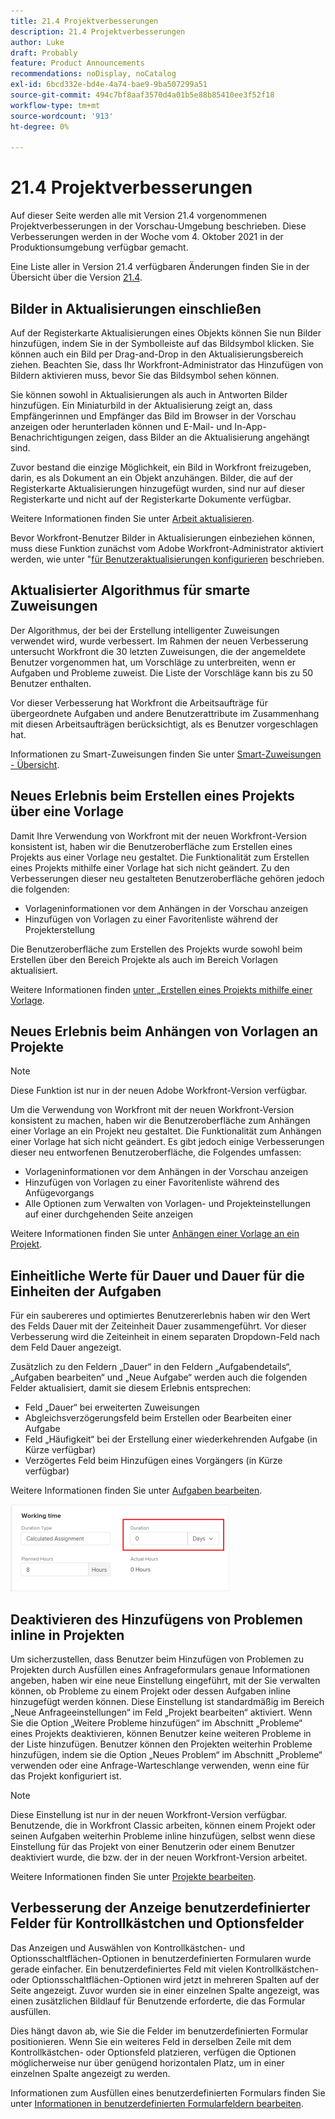 ```yaml
---
title: 21.4 Projektverbesserungen
description: 21.4 Projektverbesserungen
author: Luke
draft: Probably
feature: Product Announcements
recommendations: noDisplay, noCatalog
exl-id: 6bcd332e-bd4e-4a74-bae9-9ba507299a51
source-git-commit: 494c7bf8aaf3570d4a01b5e88b85410ee3f52f18
workflow-type: tm+mt
source-wordcount: '913'
ht-degree: 0%

---
```


# 21.4 Projektverbesserungen

Auf dieser Seite werden alle mit Version 21.4 vorgenommenen Projektverbesserungen in der Vorschau-Umgebung beschrieben. Diese Verbesserungen werden in der Woche vom 4. Oktober 2021 in der Produktionsumgebung verfügbar gemacht.

Eine Liste aller in Version 21.4 verfügbaren Änderungen finden Sie in der Übersicht über die Version [21.4](../../../product-announcements/product-releases/21.4-release-activity/21-4-release-overview.md).

## Bilder in Aktualisierungen einschließen

Auf der Registerkarte Aktualisierungen eines Objekts können Sie nun Bilder hinzufügen, indem Sie in der Symbolleiste auf das Bildsymbol klicken. Sie können auch ein Bild per Drag-and-Drop in den Aktualisierungsbereich ziehen. Beachten Sie, dass Ihr Workfront-Administrator das Hinzufügen von Bildern aktivieren muss, bevor Sie das Bildsymbol sehen können.

Sie können sowohl in Aktualisierungen als auch in Antworten Bilder hinzufügen. Ein Miniaturbild in der Aktualisierung zeigt an, dass Empfängerinnen und Empfänger das Bild im Browser in der Vorschau anzeigen oder herunterladen können und E-Mail- und In-App-Benachrichtigungen zeigen, dass Bilder an die Aktualisierung angehängt sind.

Zuvor bestand die einzige Möglichkeit, ein Bild in Workfront freizugeben, darin, es als Dokument an ein Objekt anzuhängen. Bilder, die auf der Registerkarte Aktualisierungen hinzugefügt wurden, sind nur auf dieser Registerkarte und nicht auf der Registerkarte Dokumente verfügbar.

Weitere Informationen finden Sie unter [Arbeit aktualisieren](../../../workfront-basics/updating-work-items-and-viewing-updates/update-work.md).

Bevor Workfront-Benutzer Bilder in Aktualisierungen einbeziehen können, muss diese Funktion zunächst vom Adobe Workfront-Administrator aktiviert werden, wie unter &quot;[&#x200B; für Benutzeraktualisierungen konfigurieren](../../../administration-and-setup/set-up-workfront/system-tracked-update-feeds/configure-preferences-user-updates.md) beschrieben.

## Aktualisierter Algorithmus für smarte Zuweisungen

Der Algorithmus, der bei der Erstellung intelligenter Zuweisungen verwendet wird, wurde verbessert. Im Rahmen der neuen Verbesserung untersucht Workfront die 30 letzten Zuweisungen, die der angemeldete Benutzer vorgenommen hat, um Vorschläge zu unterbreiten, wenn er Aufgaben und Probleme zuweist. Die Liste der Vorschläge kann bis zu 50 Benutzer enthalten.

Vor dieser Verbesserung hat Workfront die Arbeitsaufträge für übergeordnete Aufgaben und andere Benutzerattribute im Zusammenhang mit diesen Arbeitsaufträgen berücksichtigt, als es Benutzer vorgeschlagen hat.

Informationen zu Smart-Zuweisungen finden Sie unter [Smart-Zuweisungen - Übersicht](../../../manage-work/tasks/assign-tasks/smart-assignments.md).

## Neues Erlebnis beim Erstellen eines Projekts über eine Vorlage

Damit Ihre Verwendung von Workfront mit der neuen Workfront-Version konsistent ist, haben wir die Benutzeroberfläche zum Erstellen eines Projekts aus einer Vorlage neu gestaltet. Die Funktionalität zum Erstellen eines Projekts mithilfe einer Vorlage hat sich nicht geändert. Zu den Verbesserungen dieser neu gestalteten Benutzeroberfläche gehören jedoch die folgenden:

* Vorlageninformationen vor dem Anhängen in der Vorschau anzeigen
* Hinzufügen von Vorlagen zu einer Favoritenliste während der Projekterstellung

Die Benutzeroberfläche zum Erstellen des Projekts wurde sowohl beim Erstellen über den Bereich Projekte als auch im Bereich Vorlagen aktualisiert.

Weitere Informationen finden [&#x200B; unter „Erstellen eines Projekts mithilfe einer Vorlage](../../../manage-work/projects/create-projects/create-project-from-template.md).

## Neues Erlebnis beim Anhängen von Vorlagen an Projekte

>[!NOTE]
>
>Diese Funktion ist nur in der neuen Adobe Workfront-Version verfügbar.

Um die Verwendung von Workfront mit der neuen Workfront-Version konsistent zu machen, haben wir die Benutzeroberfläche zum Anhängen einer Vorlage an ein Projekt neu gestaltet. Die Funktionalität zum Anhängen einer Vorlage hat sich nicht geändert. Es gibt jedoch einige Verbesserungen dieser neu entworfenen Benutzeroberfläche, die Folgendes umfassen:

* Vorlageninformationen vor dem Anhängen in der Vorschau anzeigen
* Hinzufügen von Vorlagen zu einer Favoritenliste während des Anfügevorgangs
* Alle Optionen zum Verwalten von Vorlagen- und Projekteinstellungen auf einer durchgehenden Seite anzeigen

Weitere Informationen finden Sie unter [Anhängen einer Vorlage an ein Projekt](../../../manage-work/projects/create-and-manage-templates/attach-template-to-project.md).

## Einheitliche Werte für Dauer und Dauer für die Einheiten der Aufgaben

Für ein saubereres und optimiertes Benutzererlebnis haben wir den Wert des Felds Dauer mit der Zeiteinheit Dauer zusammengeführt. Vor dieser Verbesserung wird die Zeiteinheit in einem separaten Dropdown-Feld nach dem Feld Dauer angezeigt.

Zusätzlich zu den Feldern „Dauer“ in den Feldern „Aufgabendetails“, „Aufgaben bearbeiten“ und „Neue Aufgabe“ werden auch die folgenden Felder aktualisiert, damit sie diesem Erlebnis entsprechen:

* Feld „Dauer“ bei erweiterten Zuweisungen
* Abgleichsverzögerungsfeld beim Erstellen oder Bearbeiten einer Aufgabe
* Feld „Häufigkeit“ bei der Erstellung einer wiederkehrenden Aufgabe (in Kürze verfügbar)
* Verzögertes Feld beim Hinzufügen eines Vorgängers (in Kürze verfügbar)

Weitere Informationen finden Sie unter [Aufgaben bearbeiten](../../../manage-work/tasks/manage-tasks/edit-tasks.md).

![Feld Dauer](assets/duration-combined-field-350x139.png)

## Deaktivieren des Hinzufügens von Problemen inline in Projekten

Um sicherzustellen, dass Benutzer beim Hinzufügen von Problemen zu Projekten durch Ausfüllen eines Anfrageformulars genaue Informationen angeben, haben wir eine neue Einstellung eingeführt, mit der Sie verwalten können, ob Probleme zu einem Projekt oder dessen Aufgaben inline hinzugefügt werden können. Diese Einstellung ist standardmäßig im Bereich „Neue Anfrageeinstellungen“ im Feld „Projekt bearbeiten“ aktiviert. Wenn Sie die Option „Weitere Probleme hinzufügen“ im Abschnitt „Probleme“ eines Projekts deaktivieren, können Benutzer keine weiteren Probleme in der Liste hinzufügen. Benutzer können den Projekten weiterhin Probleme hinzufügen, indem sie die Option „Neues Problem“ im Abschnitt „Probleme“ verwenden oder eine Anfrage-Warteschlange verwenden, wenn eine für das Projekt konfiguriert ist.

>[!NOTE]
>
>Diese Einstellung ist nur in der neuen Workfront-Version verfügbar. Benutzende, die in Workfront Classic arbeiten, können einem Projekt oder seinen Aufgaben weiterhin Probleme inline hinzufügen, selbst wenn diese Einstellung für das Projekt von einer Benutzerin oder einem Benutzer deaktiviert wurde, die bzw. der in der neuen Workfront-Version arbeitet.

Weitere Informationen finden Sie unter [Projekte bearbeiten](../../../manage-work/projects/manage-projects/edit-projects.md).

## Verbesserung der Anzeige benutzerdefinierter Felder für Kontrollkästchen und Optionsfelder

Das Anzeigen und Auswählen von Kontrollkästchen- und Optionsschaltflächen-Optionen in benutzerdefinierten Formularen wurde gerade einfacher. Ein benutzerdefiniertes Feld mit vielen Kontrollkästchen- oder Optionsschaltflächen-Optionen wird jetzt in mehreren Spalten auf der Seite angezeigt. Zuvor wurden sie in einer einzelnen Spalte angezeigt, was einen zusätzlichen Bildlauf für Benutzende erforderte, die das Formular ausfüllen.

Dies hängt davon ab, wie Sie die Felder im benutzerdefinierten Formular positionieren. Wenn Sie ein weiteres Feld in derselben Zeile mit dem Kontrollkästchen- oder Optionsfeld platzieren, verfügen die Optionen möglicherweise nur über genügend horizontalen Platz, um in einer einzelnen Spalte angezeigt zu werden.

Informationen zum Ausfüllen eines benutzerdefinierten Formulars finden Sie unter [Informationen in benutzerdefinierten Formularfeldern bearbeiten](../../../workfront-basics/work-with-custom-forms/edit-custom-forms.md).

